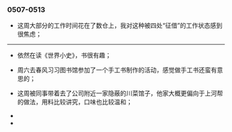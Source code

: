 ### 0507-0513
- 这周大部分的工作时间花在了数仓上，我对这种被四处“征借”的工作状态感到很焦虑；

---

- 依然在读《世界小史》，书很有趣；
- 周六去春风习习图书馆参加了一个手工书制作的活动，感觉做手工书还蛮有意思的；
- 这周被同事带着去了公司附近一家隐蔽的川菜馆子，他家大概更偏向于上河帮的做法，用料比较讲究，口味也比较温和；
- 

- 
